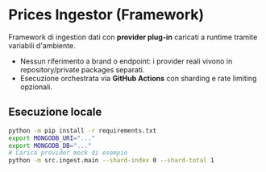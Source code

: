# Prices Ingestor (Framework)

Framework di ingestion dati con **provider plug-in** caricati a runtime tramite variabili d'ambiente.

- Nessun riferimento a brand o endpoint: i provider reali vivono in repository/private packages separati.
- Esecuzione orchestrata via **GitHub Actions** con sharding e rate limiting opzionali.

## Esecuzione locale

```bash
python -m pip install -r requirements.txt
export MONGODB_URI="..."
export MONGODB_DB="..."
# Carica provider mock di esempio
python -m src.ingest.main --shard-index 0 --shard-total 1
```
